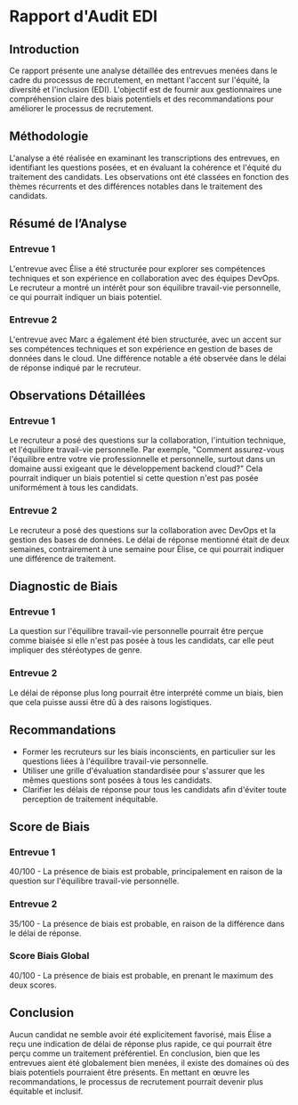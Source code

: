# Rapport d'Audit EDI

## Introduction

Ce rapport présente une analyse détaillée des entrevues menées dans le cadre du processus de recrutement, en mettant l'accent sur l'équité, la diversité et l'inclusion (EDI). L'objectif est de fournir aux gestionnaires une compréhension claire des biais potentiels et des recommandations pour améliorer le processus de recrutement.

## Méthodologie

L'analyse a été réalisée en examinant les transcriptions des entrevues, en identifiant les questions posées, et en évaluant la cohérence et l'équité du traitement des candidats. Les observations ont été classées en fonction des thèmes récurrents et des différences notables dans le traitement des candidats.

## Résumé de l’Analyse

### Entrevue 1
L'entrevue avec Élise a été structurée pour explorer ses compétences techniques et son expérience en collaboration avec des équipes DevOps. Le recruteur a montré un intérêt pour son équilibre travail-vie personnelle, ce qui pourrait indiquer un biais potentiel.

### Entrevue 2
L'entrevue avec Marc a également été bien structurée, avec un accent sur ses compétences techniques et son expérience en gestion de bases de données dans le cloud. Une différence notable a été observée dans le délai de réponse indiqué par le recruteur.

## Observations Détaillées

### Entrevue 1
Le recruteur a posé des questions sur la collaboration, l'intuition technique, et l'équilibre travail-vie personnelle. Par exemple, "Comment assurez-vous l'équilibre entre votre vie professionnelle et personnelle, surtout dans un domaine aussi exigeant que le développement backend cloud?" Cela pourrait indiquer un biais potentiel si cette question n'est pas posée uniformément à tous les candidats.

### Entrevue 2
Le recruteur a posé des questions sur la collaboration avec DevOps et la gestion des bases de données. Le délai de réponse mentionné était de deux semaines, contrairement à une semaine pour Élise, ce qui pourrait indiquer une différence de traitement.

## Diagnostic de Biais

### Entrevue 1
La question sur l'équilibre travail-vie personnelle pourrait être perçue comme biaisée si elle n'est pas posée à tous les candidats, car elle peut impliquer des stéréotypes de genre.

### Entrevue 2
Le délai de réponse plus long pourrait être interprété comme un biais, bien que cela puisse aussi être dû à des raisons logistiques.

## Recommandations

- Former les recruteurs sur les biais inconscients, en particulier sur les questions liées à l'équilibre travail-vie personnelle.
- Utiliser une grille d'évaluation standardisée pour s'assurer que les mêmes questions sont posées à tous les candidats.
- Clarifier les délais de réponse pour tous les candidats afin d'éviter toute perception de traitement inéquitable.

## Score de Biais

### Entrevue 1
40/100 - La présence de biais est probable, principalement en raison de la question sur l'équilibre travail-vie personnelle.

### Entrevue 2
35/100 - La présence de biais est probable, en raison de la différence dans le délai de réponse.

### Score Biais Global
40/100 - La présence de biais est probable, en prenant le maximum des deux scores.

## Conclusion

Aucun candidat ne semble avoir été explicitement favorisé, mais Élise a reçu une indication de délai de réponse plus rapide, ce qui pourrait être perçu comme un traitement préférentiel. En conclusion, bien que les entrevues aient été globalement bien menées, il existe des domaines où des biais potentiels pourraient être présents. En mettant en œuvre les recommandations, le processus de recrutement pourrait devenir plus équitable et inclusif.